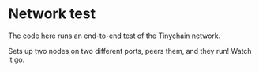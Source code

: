 Network test
============

The code here runs an end-to-end test of the Tinychain network. 

Sets up two nodes on two different ports, peers them, and they run! Watch it go.